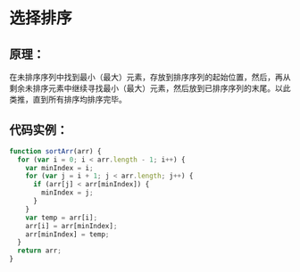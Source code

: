 # 选择排序

## 原理：

在未排序序列中找到最小（最大）元素，存放到排序序列的起始位置，然后，再从剩余未排序元素中继续寻找最小（最大）元素，然后放到已排序序列的末尾。以此类推，直到所有排序均排序完毕。

## 代码实例：

```js
function sortArr(arr) {
  for (var i = 0; i < arr.length - 1; i++) {
    var minIndex = i;
    for (var j = i + 1; j < arr.length; j++) {
      if (arr[j] < arr[minIndex]) {
        minIndex = j;
      }
    }
    var temp = arr[i];
    arr[i] = arr[minIndex];
    arr[minIndex] = temp;
  }
  return arr;
}
```
